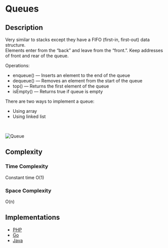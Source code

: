 # Queues
## Description
Very similar to stacks except they have a FIFO (first-in, first-out) data structure.  
Elements enter from the “back” and leave from the “front.”.
Keep addresses of front and rear of the queue.

Operations:
- enqueue() — Inserts an element to the end of the queue
- dequeue() — Removes an element from the start of the queue
- top() — Returns the first element of the queue
- isEmpty() — Returns true if queue is empty

There are two ways to implement a queue:
- Using array
- Using linked list

&nbsp;

![Queue](https://upload.wikimedia.org/wikipedia/commons/thumb/5/52/Data_Queue.svg/1920px-Data_Queue.svg.png)

## Complexity
### Time Complexity
Constant time O(1)

### Space Complexity
O(n)

## Implementations
- [PHP](./PHP)
- [Go](./Go)
- [Java](./Java)
